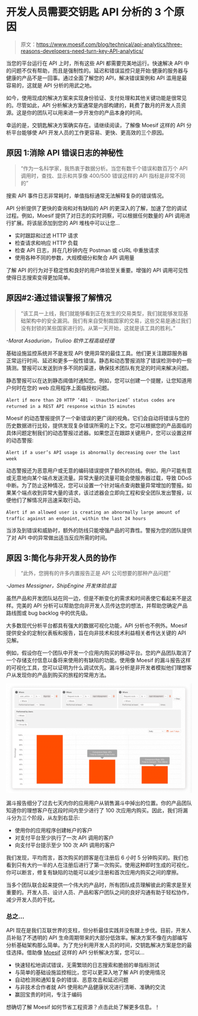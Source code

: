 # 开发人员需要交钥匙 API 分析的 3 个原因

> 原文：<https://www.moesif.com/blog/technical/api-analytics/three-reasons-developers-need-turn-key-API-analytics/>

当您的平台运行在 API 上时，所有这些 API 都需要完美地运行。快速解决 API 中的问题不仅有帮助，而且是强制性的。延迟和错误监控只是开始:健康的服务器与健康的产品不是一回事。通过全面了解您的 API，解决错误案例和 API 滥用是最容易的，这就是 API 分析的用武之地。

如今，使用现成的解决方案来实现身份验证、支付处理和其他关键功能是很常见的。尽管如此，API 分析解决方案通常是内部构建的，耗费了数月的开发人员资源。这是你的团队可以用来进一步开发你的产品本身的时间。

幸运的是，交钥匙解决方案确实存在。请继续阅读，了解像 Moesif 这样的 API 分析平台能够使 API 开发人员的工作更容易、更快、更高效的三个原因。

## 原因 1:消除 API 错误日志的神秘性

> “作为一名科学家，我热衷于数据分析。当您有数千个错误和数百万个 API 调用时，查找、显示和共享像 400/500 错误这样的 API 指标是非常不同的”

搜索 API 事件日志非常耗时，单值指标通常无法解释复杂的错误情况。

API 分析提供了更快的查询和对有缺陷的 API 的更深入的了解，加速了您的调试过程。例如，Moesif 提供了对日志的实时洞察，可以根据任何数量的 API 调用进行扩展。将该层添加到您的 API 堆栈中可以让您…

*   实时跟踪和过滤 HTTP 请求
*   检查请求和响应 HTTP 负载
*   检查 API 日志，并在几秒钟内在 Postman 或 cURL 中重放请求
*   使用各种不同的参数，大规模细分和聚合 API 调用量

了解 API 的行为对于稳定性和良好的用户体验至关重要。增强的 API 调用可见性使得日志搜索变得更加简单。

## 原因#2:通过错误警报了解情况

> “该工具一上线，我们就能够看到正在发生的交易类型，我们就能够发现基础架构中的安全漏洞。我们有来自受制裁国家的交易，这些交易是通过我们没有封锁的某些国家进行的。从第一天开始，这就是该工具的胜利。”

*-Marat Asadurian，Trulioo 软件工程高级经理*

基础设施监控系统并不是发现 API 使用异常的最佳工具。他们更关注跟踪服务器正常运行时间、延迟和更多一般性错误。静态和动态警报消除了错误检测中的一些猜测。警报可以发送到许多不同的渠道，确保技术团队有充足的时间来解决问题。

静态警报可以在达到静态阈值时通知您。例如，您可以创建一个提醒，让您知道用户何时在您的 web 应用程序上面临授权问题。

`Alert if more than 20 HTTP ‘401 - Unauthorized’ status codes are returned in a REST API response within 15 minutes`

Moesif 的动态警报提供了一个新错误的更广阔的视角。它们会自动将错误与您的历史数据进行比较，提供发现复杂错误所需的上下文。您可以根据您的产品面临的具体问题定制我们的动态警报过滤器。如果您正在跟踪关键用户，您可以设置这样的动态警报:

`Alert if a user’s API usage is abnormally decreasing over the last week`

动态警报还为恶意用户或无意的编码错误提供了额外的防线。例如，用户可能有意或无意地向某个端点发送流量。异常大量的流量可能会使服务器过载，导致 DDoS 中断。为了防止这种情况，您可以设置一个针对端点查询数量异常增加的警报。如果某个端点收到异常大量的请求，该过滤器会立即向工程和安全团队发出警报，以便他们了解情况并迅速采取行动。

`Alert if an allowed user is creating an abnormally large amount of traffic against an endpoint, within the last 24 hours`

当涉及到错误和威胁时，额外的防线只能增强产品的可靠性。警报为您的团队提供了对 API 中的异常做出适当反应所需的时间。

## 原因 3:简化与非开发人员的协作

> “此外，您拥有的许多内置报告正是 API 公司想要的那种产品问题”

*-James Messigner，ShipEngine 开发体验总监*

虽然产品和开发团队站在同一边，但是不断变化的需求和时间表使它看起来不是这样。完美的 API 分析可以帮助您向非开发人员传达您的想法，并帮助您确定产品路线图或 bug backlog 中的优先级。

大多数现代分析平台都具有强大的数据可视化功能，API 分析也不例外。Moesif 提供安全的定制仪表板和报告，旨在向非技术和技术利益相关者传达关键的 API 见解。

例如，假设你在一个团队中开发一个应用内购买的移动平台。您的产品团队取消了一个存储支付信息以备将来使用的有缺陷的功能。使用像 Moesif 的漏斗报告这样的可视化工具，您可以证明为什么调试优先。漏斗分析是非开发者模拟他们理想客户从发现你的产品到购买的旅程的常用方法。

![Moesif Funnel Analysis](img/1d0491b20369004e0cd10cae0b0bfcb9.png)

漏斗报告细分了过去七天内你的应用用户从销售漏斗中掉出的位置。你的产品团队知道你的理想客户在这段时间内至少进行了 100 次应用内购买。因此，我们将漏斗分为三个阶段，从左到右显示:

*   使用你的应用程序创建帐户的客户
*   对支付平台至少执行了一次 API 调用的客户
*   向支付平台提示至少 100 次 API 调用的客户

我们发现，平均而言，首次购买的顾客是在注册后 6 小时 5 分钟购买的。我们也看到只有大约一半的人在注册后进行了第一次购买。使用这种即时生成的可视化，你可以断言，修复有缺陷的功能可以减少注册和首次应用内购买之间的摩擦。

当多个团队联合起来提供一个伟大的产品时，所有团队成员理解彼此的需求是至关重要的。开发人员、设计人员、产品和客户团队之间的良好沟通有助于轻松协作，减少开发人员的干扰。

### 总之…

API 现在是我们互联世界的支柱，但分析最佳实践并没有跟上步伐。目前，开发人员补贴了不透明的 API 生命周期带来的大部分低效率。解决方案不像在内部编写分析基础架构那么简单。为了充分利用开发人员的时间，交钥匙解决方案是您的最佳选择。借助像 [Moesif](https://www.moesif.com/solutions/api-engineering?utm_campaign=Int-site&utm_source=Blog&utm_medium=body-cta&utm_term=api-solutions) 这样的 API 分析解决方案，您可以…

*   快速轻松地调试错误，无需繁琐的日志搜索和脆弱的单指标测试
*   与简单的基础设施监控相比，您可以更深入地了解 API 的使用情况
*   自动检测和通知复杂的错误、恶意攻击和延迟问题
*   与非技术合作者就 API 使用和产品健康状况进行清晰、准确的交流
*   赢回宝贵的时间，专注于编码

想确切了解 Moesif 如何节省工程资源？点击此处了解更多信息。！